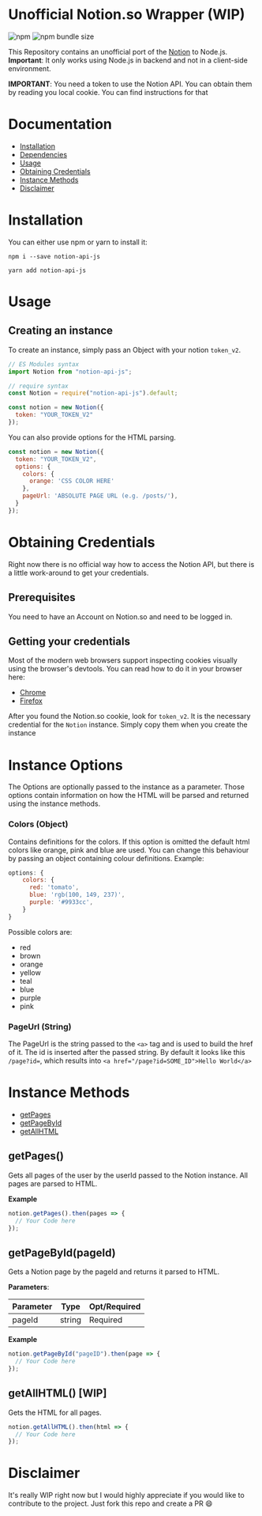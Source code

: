# Unofficial Notion.so Wrapper (WIP)

![npm](https://img.shields.io/npm/v/notion-api-js.svg)
![npm bundle size](https://img.shields.io/bundlephobia/min/notion-api-js.svg)

This Repository contains an unofficial port of the [Notion](https://notion.so) to Node.js. **Important**: It only works using Node.js in backend and not in a client-side environment.

**IMPORTANT**: You need a token to use the Notion API. You can obtain them by reading you local cookie. You can find instructions for that

# Documentation

- [Installation](#Installation)
- [Dependencies](#Dependencies)
- [Usage](#Usage)
- [Obtaining Credentials](#Obtaining-Credentials)
- [Instance Methods](#Instance-Methods)
- [Disclaimer](#Disclaimer)

# Installation

You can either use npm or yarn to install it:

```
npm i --save notion-api-js
```

```
yarn add notion-api-js
```

# Usage

## Creating an instance

To create an instance, simply pass an Object with your notion `token_v2`.

```js
// ES Modules syntax
import Notion from "notion-api-js";

// require syntax
const Notion = require("notion-api-js").default;

const notion = new Notion({
  token: "YOUR_TOKEN_V2"
});
```

You can also provide options for the HTML parsing.

```js
const notion = new Notion({
  token: "YOUR_TOKEN_V2",
  options: {
    colors: {
      orange: 'CSS COLOR HERE'
    },
    pageUrl: 'ABSOLUTE PAGE URL (e.g. /posts/'),
  }
});
```

# Obtaining Credentials

Right now there is no official way how to access the Notion API, but there is a little work-around to get your credentials.

## Prerequisites

You need to have an Account on Notion.so and need to be logged in.

## Getting your credentials

Most of the modern web browsers support inspecting cookies visually using the browser's devtools.
You can read how to do it in your browser here:

- [Chrome](https://developers.google.com/web/tools/chrome-devtools/manage-data/cookies)
- [Firefox](https://developer.mozilla.org/en-US/docs/Tools/Storage_Inspector)

After you found the Notion.so cookie, look for `token_v2`. It is the necessary credential for the `Notion` instance. Simply copy them when you create the instance

# Instance Options

The Options are optionally passed to the instance as a parameter. Those options contain information on how the HTML will be parsed and returned using the instance methods.

### Colors (Object)

Contains definitions for the colors. If this option is omitted the default html colors like orange, pink and blue are used. You can change this behaviour by passing an object containing colour definitions. Example:

```js
options: {
    colors: {
      red: 'tomato',
      blue: 'rgb(100, 149, 237)',
      purple: '#9933cc',
    }
}
```

Possible colors are:

- red
- brown
- orange
- yellow
- teal
- blue
- purple
- pink

### PageUrl (String)

The PageUrl is the string passed to the `<a>` tag and is used to build the href of it. The id is inserted after the passed string.
By default it looks like this `/page?id=`, which results into `<a href="/page?id=SOME_ID">Hello World</a>`

# Instance Methods

- [getPages](<#getPages()>)
- [getPageById](<#getPageById(pageId)>)
- [getAllHTML](<#getAllHTML()>)

## getPages()

Gets all pages of the user by the userId passed to the Notion instance. All pages are parsed to HTML.

**Example**

```js
notion.getPages().then(pages => {
  // Your Code here
});
```

## getPageById(pageId)

Gets a Notion page by the pageId and returns it parsed to HTML.

**Parameters**:

| **Parameter** | **Type** | **Opt/Required** |
| ------------- | -------- | ---------------- |
| pageId        | string   | Required         |

**Example**

```js
notion.getPageById("pageID").then(page => {
  // Your Code here
});
```

## getAllHTML() [WIP]

Gets the HTML for all pages.

```js
notion.getAllHTML().then(html => {
  // Your Code here
});
```

# Disclaimer

It's really WIP right now but I would highly appreciate if you would like to contribute to the project. Just fork this repo and create a PR 😄
